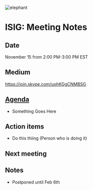 ![elephant](https://user-images.githubusercontent.com/2738244/32838769-1f3166d8-c9e0-11e7-98de-09c71110d64f.jpg)

# ISIG: Meeting Notes

## Date

November 15 from 2:00 PM-3:00 PM EST

## Medium

https://join.skype.com/uohKGgCNMBSG<br/>

## [Agenda](https://docs.google.com/document/d/1ubrap0S8k3qTtBwq8--SMAIhSbC8rC8wv-KZ2F9GMoU)
* Something Goes Here

## Action items
* Do this thiing (Person who is doing it)

## Next meeting

## Notes
* Postponed until Feb 6th






